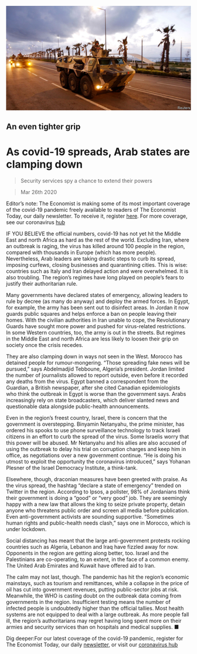 ![](./images/20200328_MAP005_0.jpg)

## An even tighter grip

# As covid-19 spreads, Arab states are clamping down

> Security services spy a chance to extend their powers

> Mar 26th 2020

Editor’s note: The Economist is making some of its most important coverage of the covid-19 pandemic freely available to readers of The Economist Today, our daily newsletter. To receive it, register [here](https://www.economist.com//newslettersignup). For more coverage, see our coronavirus [hub](https://www.economist.com//coronavirus)

IF YOU BELIEVE the official numbers, covid-19 has not yet hit the Middle East and north Africa as hard as the rest of the world. Excluding Iran, where an outbreak is raging, the virus has killed around 100 people in the region, compared with thousands in Europe (which has more people). Nevertheless, Arab leaders are taking drastic steps to curb its spread, imposing curfews, closing businesses and quarantining cities. This is wise: countries such as Italy and Iran delayed action and were overwhelmed. It is also troubling. The region’s regimes have long played on people’s fears to justify their authoritarian rule.

Many governments have declared states of emergency, allowing leaders to rule by decree (as many do anyway) and deploy the armed forces. In Egypt, for example, the army has been sent out to disinfect areas. In Jordan it now guards public squares and helps enforce a ban on people leaving their homes. With the civilian authorities in Iran unable to cope, the Revolutionary Guards have sought more power and pushed for virus-related restrictions. In some Western countries, too, the army is out in the streets. But regimes in the Middle East and north Africa are less likely to loosen their grip on society once the crisis recedes.

They are also clamping down in ways not seen in the West. Morocco has detained people for rumour-mongering. “Those spreading fake news will be pursued,” says Abdelmadjid Tebboune, Algeria’s president. Jordan limited the number of journalists allowed to report outside, even before it recorded any deaths from the virus. Egypt banned a correspondent from the Guardian, a British newspaper, after she cited Canadian epidemiologists who think the outbreak in Egypt is worse than the government says. Arabs increasingly rely on state broadcasters, which deliver slanted news and questionable data alongside public-health announcements.

Even in the region’s freest country, Israel, there is concern that the government is overstepping. Binyamin Netanyahu, the prime minister, has ordered his spooks to use phone surveillance technology to track Israeli citizens in an effort to curb the spread of the virus. Some Israelis worry that this power will be abused. Mr Netanyahu and his allies are also accused of using the outbreak to delay his trial on corruption charges and keep him in office, as negotiations over a new government continue. “He is doing his utmost to exploit the opportunity the coronavirus introduced,” says Yohanan Plesner of the Israel Democracy Institute, a think-tank.

Elsewhere, though, draconian measures have been greeted with praise. As the virus spread, the hashtag “declare a state of emergency” trended on Twitter in the region. According to Ipsos, a pollster, 98% of Jordanians think their government is doing a “good” or “very good” job. They are seemingly happy with a new law that allows the king to seize private property, detain anyone who threatens public order and screen all media before publication. Even anti-government activists are sounding supportive. “Sometimes human rights and public-health needs clash,” says one in Morocco, which is under lockdown.

Social distancing has meant that the large anti-government protests rocking countries such as Algeria, Lebanon and Iraq have fizzled away for now. Opponents in the region are getting along better, too. Israel and the Palestinians are co-operating, to an extent, in the face of a common enemy. The United Arab Emirates and Kuwait have offered aid to Iran.

The calm may not last, though. The pandemic has hit the region’s economic mainstays, such as tourism and remittances, while a collapse in the price of oil has cut into government revenues, putting public-sector jobs at risk. Meanwhile, the WHO is casting doubt on the outbreak data coming from governments in the region. Insufficient testing means the number of infected people is undoubtedly higher than the official tallies. Most health systems are not equipped to deal with a large outbreak. As more people fall ill, the region’s authoritarians may regret having long spent more on their armies and security services than on hospitals and medical supplies. ■

Dig deeper:For our latest coverage of the covid-19 pandemic, register for The Economist Today, our daily [newsletter](https://www.economist.com//newslettersignup), or visit our [coronavirus hub](https://www.economist.com//coronavirus)